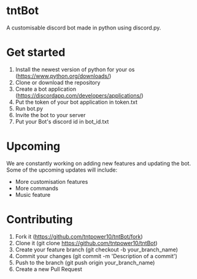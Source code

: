 # tntBot
A customisable discord bot made in python using discord.py.

# Get started
1. Install the newest version of python for your os (https://www.python.org/downloads/)
2. Clone or download the repository
3. Create a bot application (https://discordapp.com/developers/applications/)
4. Put the token of your bot application in token.txt
5. Run bot.py
6. Invite the bot to your server
7. Put your Bot's discord id in bot_id.txt

# Upcoming
We are constantly working on adding new features and updating the bot.
Some of the upcoming updates will include:
- More customisation features
- More commands
- Music feature


# Contributing
1. Fork it (https://github.com/tntpower10/tntBot/fork)
2. Clone it (git clone https://github.com/tntpower10/tntBot)
3. Create your feature branch (git checkout -b your_branch_name)
4. Commit your changes (git commit -m 'Description of a commit')
5. Push to the branch (git push origin your_branch_name)
6. Create a new Pull Request
